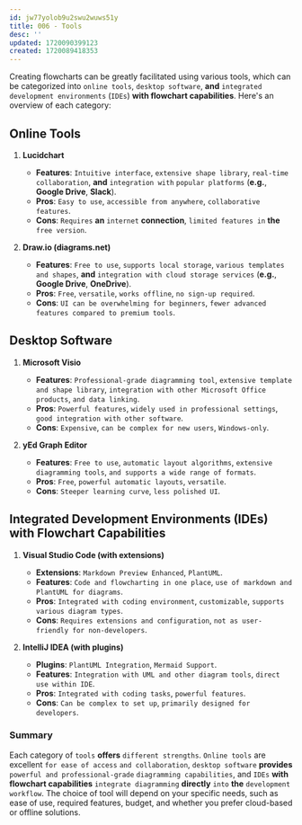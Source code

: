 ```yaml
---
id: jw77yolob9u2swu2wuws51y
title: 006 - Tools
desc: ''
updated: 1720090399123
created: 1720089418353
---
```


Creating flowcharts can be greatly facilitated using various tools, which can be categorized into `online tools`, `desktop software`, **and** `integrated development environments` (`IDEs`) **with flowchart capabilities**. Here's an overview of each category:

## **Online Tools**
1. **Lucidchart**
   - **Features**: `Intuitive interface`, `extensive shape library`, `real-time collaboration`, **and** `integration with` `popular platforms` (**e.g.**, **Google Drive**, **Slack**).
   - **Pros**: `Easy to use`, `accessible from anywhere`, `collaborative features`.
   - **Cons**: `Requires` **an** `internet` **connection**, `limited features in` **the** `free version`.

2. **Draw.io (diagrams.net)**
   - **Features**: `Free to use`, `supports local storage`, `various templates and shapes`, **and** `integration with cloud storage services` (**e.g.**, **Google Drive**, **OneDrive**).
   - **Pros**: `Free`, `versatile`, `works offline`, `no sign-up required`.
   - **Cons**: `UI can be overwhelming for beginners`, `fewer advanced features compared to premium tools`.

## **Desktop Software**
1. **Microsoft Visio**
   - **Features**: `Professional-grade diagramming tool`, `extensive template and shape library`, `integration with other Microsoft Office products`, `and data linking`.
   - **Pros**: `Powerful features`, `widely used in professional settings`, `good integration with other software`.
   - **Cons**: `Expensive`, `can be complex for new users`, `Windows-only`.

2. **yEd Graph Editor**
   - **Features**: `Free to use`, `automatic layout algorithms`, `extensive diagramming tools`, `and supports a wide range of formats`.
   - **Pros**: `Free`, `powerful automatic layouts`, `versatile`.
   - **Cons**: `Steeper learning curve`, `less polished UI`.

## **Integrated Development Environments (IDEs) with Flowchart Capabilities**
1. **Visual Studio Code (with extensions)**
   - **Extensions**: `Markdown Preview Enhanced`, `PlantUML`.
   - **Features**: `Code and flowcharting in one place`, `use of markdown and PlantUML for diagrams`.
   - **Pros**: `Integrated with coding environment`, `customizable`, `supports various diagram types`.
   - **Cons**: `Requires extensions and configuration`, `not as user-friendly for non-developers`.

2. **IntelliJ IDEA (with plugins)**
   - **Plugins**: `PlantUML Integration`, `Mermaid Support`.
   - **Features**: `Integration with UML and other diagram tools`, `direct use within IDE`.
   - **Pros**: `Integrated with coding tasks`, `powerful features`.
   - **Cons**: `Can be complex to set up`, `primarily designed for developers`.

### Summary
Each category of `tools` **offers** `different strengths`. `Online tools` are excellent `for ease of access` `and collaboration`, `desktop software` **provides** `powerful and professional-grade` `diagramming capabilities`, and `IDEs` **with flowchart capabilities** `integrate diagramming` **directly** `into` **the** `development workflow`. The choice of tool will depend on your specific needs, such as ease of use, required features, budget, and whether you prefer cloud-based or offline solutions.